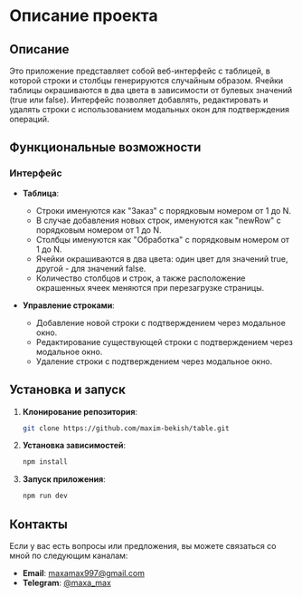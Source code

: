 # Описание проекта

## Описание

Это приложение представляет собой веб-интерфейс с таблицей, в которой строки и столбцы генерируются случайным образом. Ячейки таблицы окрашиваются в два цвета в зависимости от булевых значений (true или false). Интерфейс позволяет добавлять, редактировать и удалять строки с использованием модальных окон для подтверждения операций.

## Функциональные возможности

### Интерфейс

- **Таблица**: 
  - Строки именуются как "Заказ" с порядковым номером от 1 до N.
  - В случае добавления новых строк, именуются как "newRow" с порядковым номером от 1 до N.
  - Столбцы именуются как "Обработка" с порядковым номером от 1 до N.
  - Ячейки окрашиваются в два цвета: один цвет для значений true, другой - для значений false.
  - Количество столбцов и строк, а также расположение окрашенных ячеек меняются при перезагрузке страницы.

- **Управление строками**:
  - Добавление новой строки с подтверждением через модальное окно.
  - Редактирование существующей строки с подтверждением через модальное окно.
  - Удаление строки с подтверждением через модальное окно.


## Установка и запуск

1. **Клонирование репозитория**:
    ```bash
    git clone https://github.com/maxim-bekish/table.git
    ```

2. **Установка зависимостей**:
    ```bash
    npm install
    ```

3. **Запуск приложения**:
    ```bash
    npm run dev
    ```

## Контакты

Если у вас есть вопросы или предложения, вы можете связаться со мной по следующим каналам:

- **Email**: [maxamax997@gmail.com](mailto:maxamax997@gmail.com)
- **Telegram**: [@maxa_max](https://t.me/maxa_max)